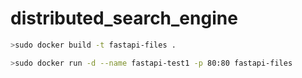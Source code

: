 # distributed_search_engine

```bash
>sudo docker build -t fastapi-files .

>sudo docker run -d --name fastapi-test1 -p 80:80 fastapi-files
```
